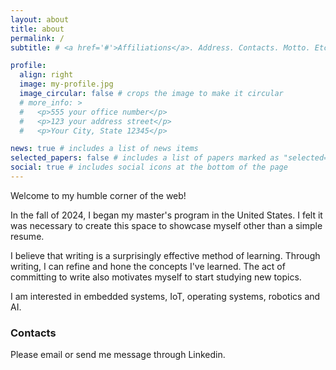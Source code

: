 ```yaml
---
layout: about
title: about
permalink: /
subtitle: # <a href='#'>Affiliations</a>. Address. Contacts. Motto. Etc.

profile:
  align: right
  image: my-profile.jpg
  image_circular: false # crops the image to make it circular
  # more_info: >
  #   <p>555 your office number</p>
  #   <p>123 your address street</p>
  #   <p>Your City, State 12345</p>

news: true # includes a list of news items
selected_papers: false # includes a list of papers marked as "selected={true}"
social: true # includes social icons at the bottom of the page
---
```


Welcome to my humble corner of the web!

In the fall of 2024, I began my master's program in the United States. I felt it was necessary to create this space to showcase myself other than a simple resume.

I believe that writing is a surprisingly effective method of learning. Through writing, I can refine and hone the concepts I've learned. The act of committing to write also motivates myself to start studying new topics.

I am interested in embedded systems, IoT, operating systems, robotics and AI.

### Contacts

Please email or send me message through Linkedin.
